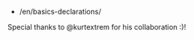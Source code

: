 -   /en/basics-declarations/

Special thanks to <span class="citation" data-cites="kurtextrem">@kurtextrem</span> for his collaboration :)!
